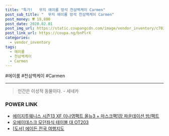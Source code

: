 ```yaml
--- 
title: "특가!   무지 에이룸 방석 천삼백케이 Carmen" 
post_sub_title: "  무지 에이룸 방석 천삼백케이 Carmen" 
post_money: ₩ 19,800 
post_date: 2020.02.01 
post_img_url: https://static.coupangcdn.com/image/vendor_inventory/c703/30ea3ab6d8201414cc0f0d47391ec8f6e3ead69a86d8f32bd4a6453ee38f.jpeg 
post_link_url: https://coupa.ng/bnPlrX 
categories: 
  - vendor_inventory 
tags: 
  - 에이룸 
  - 천삼백케이 
  - Carmen 
--- 
```

  #에이룸 #천삼백케이 #Carmen 
<hr> 

> 인간은 이성적 동물이다. - 세네카 


### POWER LINK

* <a href="https://blog.naver.com/santokki14/221780892117" target="_blank">에이지투웨니스 시즌13 XF 이나영팩트 올뉴3 + 마스크팩1장 파운데이션 밤/팩트</a>
* <a href="https://blog.naver.com/fasyy4321/221785241316" target="_blank">오에이데스크 모던좌식 테이블 대 OT203</a>
* <a href="https://blog.naver.com/sakai111/221788660092" target="_blank">[도서] 에이든 전국 여행지도</a>
